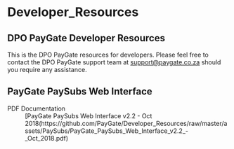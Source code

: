# Developer_Resources
## DPO PayGate Developer Resources
This is the DPO PayGate resources for developers. Please feel free to contact the DPO PayGate support team at support@paygate.co.za should you require any assistance.

## PayGate PaySubs Web Interface
<dl>
  <dt>PDF Documentation</dt>
  <dd>[PayGate PaySubs Web Interface v2.2 - Oct 2018(https://github.com/PayGate/Developer_Resources/raw/master/assets/PaySubs/PayGate_PaySubs_Web_Interface_v2.2_-_Oct_2018.pdf)</dd>
</dl>
